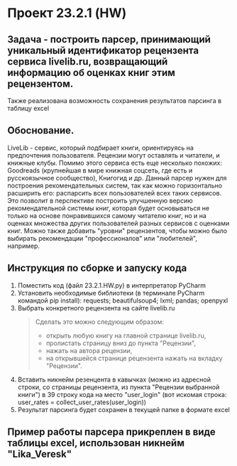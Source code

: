 # Проект 23.2.1 (HW)
## Задача - построить парсер, принимающий уникальный идентификатор рецензента сервиса livelib.ru, возвращающий информацию об оценках книг этим рецензентом. 
Также реализована возможность сохранения результатов парсинга в таблицу excel

## Обоснование.
LiveLib - сервис, который подбирает книги, ориентируясь на предпочтения пользователя. Рецензии могут оставлять и читатели, и книжные клубы.
Помимо этого сервиса есть еще несколько похожих: Goodreads (крупнейшая в мире книжная соцсеть, где есть и русскоязычное сообщество), Книгогид и др.
Данный парсер нужен для построения рекомендательных систем, так как можно горизонтально расширить его: распарсить всех пользователей всех таких сервисов. Это позволит в перспективе построить улучшенную версию рекомендательной системы книг, которая будет основываться не только на основе понравившихся самому читателю книг, но и на оценках множества других пользователей разных сервисов с оценками книг. Можно также добавить "уровни" рецензентов, чтобы можно было выбирать рекомендации "профессионалов" или "любителей", например.

## Инструкция по сборке и запуску кода
1. Поместить код (файл 23.2.1.HW.py) в интерпретатор PyCharm
2. Установить необходимые библиотеки (в терминале PyCharm командой pip install): requests; beautifulsoup4; lxml; pandas; openpyxl
3. Выбрать конкретного рецензента на сайте livelib.ru
   > Сделать это можно следующим образом:
   >  - открыть любую книгу на главной странице livelib.ru,
   >  - пролистать страницу вниз до пункта "Рецензии",
   >  - нажать на автора рецензии,
   >  - на открывшейся странице рецензента нажать на вкладку "Рецензии".
5. Вставить никнейм резенцента в кавычках (можно из адресной строки, со страницы рецензента, из пункта "Рецензии выбранной книги") в 39 строку кода на место "user_login" (вот искомая строка: user_rates = collect_user_rates(user_login))
6. Результат парсинга будет сохранен в текущей папке в формате excel

## Пример работы парсера прикреплен в виде таблицы excel, использован никнейм "Lika_Veresk"


